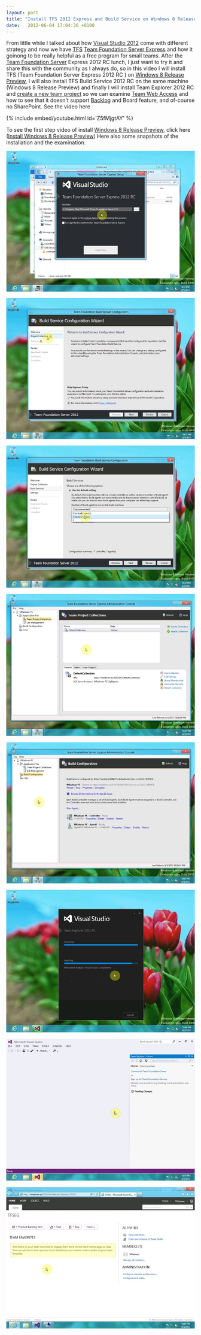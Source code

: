 ```yaml
---
layout: post
title: "Install TFS 2012 Express and Build Service on Windows 8 Release Preview"
date:   2012-06-04 17:04:36 +0100
---
```


From little while I talked about how [Visual Studio 2012](http://www.microsoft.com/visualstudio/11/en-us "Visual Studio 2012 RC")
come with different strategy and now we have
[TFS](http://msdn.microsoft.com/en-us/library/fda2bad5%28v=vs.110%29 "ALM and TFS") 
[Team Foundation Server Express](http://blogs.msdn.com/b/chaks/archive/2012/03/05/getting-started-with-tfs-11-express-beta.aspx?ocid=soc-n-eg-elite--MRadwan "Team Foundation Server Express ")
and how it goinong to be really helpful as a free program for small
teams. After the [Team Foundation Server](http://msdn.microsoft.com/en-us/library/fda2bad5%28v=vs.110%29 "Application Lifecycle Management with Visual Studio and Team Foundation Server")
Express 2012 RC lunch, I just want to try it and share this with the
community as I always do, so in this video I will install TFS (Team
Foundation Server Express 2012 RC ) on [Windows 8 Release Preview](http://windows.microsoft.com/en-US/windows-8/release-preview "Windows 8 Release Preview"),
I will also install TFS Build Service 2012 RC on the same machine
(Windows 8 Release Preview) and finally I will install Team Explorer
2012 RC and [create a new team project](http://blogs.msdn.com/b/visualstudioalm/archive/2011/12/07/team-foundation-service-preview-create-team-project.aspx?ocid=soc-n-eg-elite--MRadwan "Create a team project")
so we can examine [Team Web Access](http://msdn.microsoft.com/en-us/library/ee523998(v=vs.110).aspx "Working within Team Web Access") and
how to see that it doesn\'t support
[Backlog](http://blogs.msdn.com/b/jasonz/archive/2012/05/29/my-favorite-features-managing-projects-with-the-backlog-sprint-planning-and-taskboard-features-in-team-foundation-server-11.aspx?ocid=soc-n-eg-elite--MRadwan "Backlog with TFS")
and Board feature, and of-course no SharePoint. See the video here

{% include embed/youtube.html id='Z5fMjgtAY' %}

To see the first step video of
install [Windows 8 Release Preview](http://windows.microsoft.com/en-US/windows-8/release-preview "Windows 8 Release Preview"),
click here ([Install Windows 8 Release
Preview](https://mohamedradwan-devops.github.io/2012/06/04/install-windows-8-release-preview-and-have-a-look-on-touch-screen/ "Install Windows 8 Release Preview"))
Here also some snapshots of the installation and the examination.

[![](/assets/img/2012/06/install-team-foundation-express-20121.jpg "Install Team Foundation Express 2012")](/assets/img/2012/06/install-team-foundation-express-20121.jpg)

[![](/assets/img/2012/06/team-foundation-build-service-configuration-for-project-collection.jpg "Team Foundation Build Service Configuration for project collection")](/assets/img/2012/06/team-foundation-build-service-configuration-for-project-collection.jpg)

[![](/assets/img/2012/06/team-foundation-build-service-configuration-for-build-agents.jpg "Team Foundation Build Service Configuration for build agents")](/assets/img/2012/06/team-foundation-build-service-configuration-for-build-agents.jpg)

[![](/assets/img/2012/06/team-foundation-server-express-administration-conosole-for-team-project-collections.jpg "Team Foundation Server Express Administration Conosole for Team Project Collections")](/assets/img/2012/06/team-foundation-server-express-administration-conosole-for-team-project-collections.jpg)

[![](/assets/img/2012/06/team-foundation-server-express-administration-conosole-for-build-configuration.jpg "Team Foundation Server Express Administration Conosole for Build Configuration")](/assets/img/2012/06/team-foundation-server-express-administration-conosole-for-build-configuration.jpg)

[![](/assets/img/2012/06/install-team-explorer-2012-on-window-8-release-preview-2.jpg "Install Team Explorer 2012 on Window 8 Release Preview 2")](/assets/img/2012/06/install-team-explorer-2012-on-window-8-release-preview-2.jpg)

[![](/assets/img/2012/06/team-explorer-2012.jpg "Team Explorer 2012")](/assets/img/2012/06/team-explorer-2012.jpg)

[![](/assets/img/2012/06/tfs-team-web-access-for-tfs-2012-express.jpg "TFS Team Web Access for TFS 2012 Express")](/assets/img/2012/06/tfs-team-web-access-for-tfs-2012-express.jpg)


